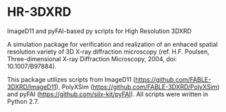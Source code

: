 # HR-3DXRD
ImageD11 and pyFAI-based py scripts for High Resolution 3DXRD

A simulation package for verification and realization of an enhaced spatial resolution variety of 3D X-ray diffraction microscopy (ref. H.F. Poulsen, Three-dimensional X-ray Diffraction Microscopy, 2004, doi: 10.1007/B97884).

This package utilizes scripts from ImageD11 (https://github.com/FABLE-3DXRD/ImageD11), PolyXSim (https://github.com/FABLE-3DXRD/PolyXSim) and pyFAI (https://github.com/silx-kit/pyFAI). All scripts were written in Python 2.7. 

